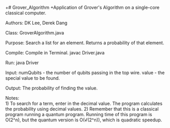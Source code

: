 +# Grover_Algorithm
+Application of Grover's Algorithm on a single-core classical computer.

Authors:	DK Lee, Derek Dang

Class: 	GroverAlgorithm.java

Purpose:	Search a list for an element. Returns a probability of that element.

Compile:	Compile in Terminal.
			javac Driver.java

Run:		java Driver	

Input:	numQubits - the number of qubits passing in the top wire.
			value	  - the special value to be found.

Output:	The probability of finding the value.

Notes:	
		1)	To search for a term, enter in the decimal value. The program
			calculates the probability using decimal values.
		2)	Remember that this is a classical program running a quantum
			program. Running time of this program is O(2^n), but the quantum
			version is O(√(2^n)), which is quadratic speedup.
